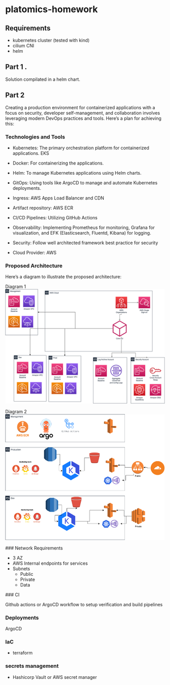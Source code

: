 # platomics-homework

## Requirements 
* kubernetes cluster (tested with kind)
* cilium CNI 
* helm 

## Part 1 . 

Solution compilated in a helm chart. 

## Part 2

Creating a production environment for containerized applications with a focus on security, developer self-management, and collaboration involves leveraging modern DevOps practices and tools. Here’s a plan for achieving this:

### Technologies and Tools
* Kubernetes: The primary orchestration platform for containerized applications. EKS

* Docker: For containerizing the applications.

* Helm: To manage Kubernetes applications using Helm charts.
* GitOps: Using tools like ArgoCD to manage and automate Kubernetes deployments.
* Ingress: AWS Apps Load Balancer and CDN 
* Artifact repository: AWS ECR 
* CI/CD Pipelines: Utilizing GitHub Actions
* Observability: Implementing Prometheus for monitoring, Grafana for visualization, and EFK (Elasticsearch, Fluentd, Kibana) for logging.
* Security: Follow well architected framework best practice for security 
* Cloud Provider: AWS

### Proposed Architecture

Here’s a diagram to illustrate the proposed architecture:

Diagram 1 
![Accounts design](accounts.drawio.png "Accounts")

Diagram 2 
![infra design](Infra.drawio.png "infra")

### Network Requirements 

* 3 AZ
* AWS Internal endpoints for services 
* Subnets 
    * Public 
    * Private
    * Data

### CI

Github actions or ArgoCD workflow to setup verification and build pipelines 

### Deployments 

ArgoCD 

### IaC 
*   terraform 

### secrets management 
* Hashicorp Vault or AWS secret manager
